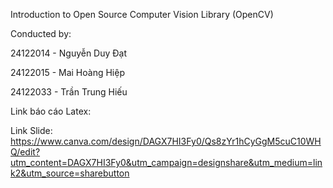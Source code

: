 Introduction to Open Source Computer Vision Library (OpenCV)

Conducted by: 

24122014 - Nguyễn Duy Đạt

24122015 - Mai Hoàng Hiệp

24122033 - Trần Trung Hiếu

Link báo cáo Latex: 

Link Slide: https://www.canva.com/design/DAGX7HI3Fy0/Qs8zYr1hCyGgM5cuC10WHQ/edit?utm_content=DAGX7HI3Fy0&utm_campaign=designshare&utm_medium=link2&utm_source=sharebutton 
